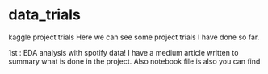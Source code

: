 # data_trials
kaggle project trials
Here we can see some project trials I have done so far. 

1st : EDA analysis with spotify data! I have a medium article written to summary what is done in the project. Also notebook file is also you can find
